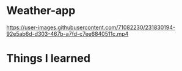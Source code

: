 # Weather-app


https://user-images.githubusercontent.com/71082230/231830194-92e5ab6d-d303-467b-a7fd-c7ee6840511c.mp4

# Things I learned
